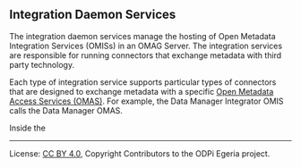 <!-- SPDX-License-Identifier: CC-BY-4.0 -->
<!-- Copyright Contributors to the ODPi Egeria project 2020. -->

## Integration Daemon Services

The integration daemon services manage the hosting of Open Metadata Integration Services (OMISs) in an OMAG Server.
The integration services are responsible for running connectors that exchange metadata with third party
technology.

Each type of integration service supports particular types of connectors that are designed to exchange
metadata with a specific [Open Metadata Access Services (OMAS)](../../access-services).
For example, the Data Manager Integrator OMIS calls the Data Manager OMAS.


Inside the 

----
License: [CC BY 4.0](https://creativecommons.org/licenses/by/4.0/),
Copyright Contributors to the ODPi Egeria project.